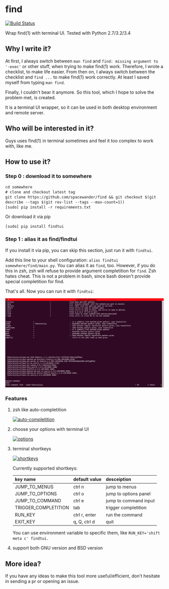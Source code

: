 # find

[![Build Status](https://api.travis-ci.org/spacewander/find.png)](http://travis-ci.org/spacewander/find)

Wrap find(1) with terminal UI. Tested with Python 2.7/3.2/3.4

## Why I write it?

At first, I always switch between `man find` and `find: missing argument to '-exec'` or other stuff, when trying to make find(1) work.
Therefore, I wrote a checklist, to make life easier. 
From then on, I always switch between the checklist and `find ...` to make find(1) work correctly.
At least I saved myself from typing `man find`.

Finally, I couldn't bear it anymore. So this tool, which I hope to solve the problem met, is created.

It is a terminal UI wrapper, so it can be used in both desktop environment and remote server.

## Who will be interested in it?

Guys uses find(1) in terminal sometimes and feel it too complex to work with, like me. 

## How to use it?

### Step 0 : download it to somewhere

```
cd somewhere
# clone and checkout latest tag
git clone https://github.com/spacewander/find && git checkout $(git describe --tags $(git rev-list --tags --max-count=1))
[sudo] pip install -r requirements.txt
```

Or download it via pip
```
[sudo] pip install findtui
```

### Step 1 : alias it as find/findtui

If you install it via pip, you can skip this section, just run it with `findtui`.

Add this line to your shell configuration: `alias findtui somewhere/find/main.py`.
You can alias it as `find`, too. However, if you do this in zsh, zsh will refuse to provide argument completition for `find`. Zsh hates cheat.
This is not a problem in bash, since bash doesn't provide special completition for find.

That's all. Now you can run it with `findtui`:

![findtui](images/findtui.png)

### Features

1. zsh like auto-completition

    [![auto-completition](https://asciinema.org/a/19793.png)](https://asciinema.org/a/19793)
  
2. choose your options with terminal UI
  
    [![options](https://asciinema.org/a/19794.png)](https://asciinema.org/a/19794)

3. terminal shortkeys

    [![shortkeys](https://asciinema.org/a/19795.png)](https://asciinema.org/a/19795)
  
    Currently supported shortkeys:

    | key name        | default value    | desceiption |
    | ----------------|-------------   | ----------- |
    | JUMP_TO_MENUS   | ctrl n         | jump to menus |
    | JUMP_TO_OPTIONS | ctrl o         | jump to options panel|
    | JUMP_TO_COMMAND | ctrl e         | jump to command input |
    | TRIGGER_COMPLETITION | tab       | trigger completition |
    | RUN_KEY | ctrl r, enter         | run the command |
    | EXIT_KEY | q, Q, ctrl d         | quit |

    You can use environment variable to specific them, like `RUN_KEY='shift meta c' findtui`.

4. support both GNU version and BSD version

## More idea?

If you have any ideas to make this tool more useful/efficient, don't hesitate in sending a pr or opening an issue.

